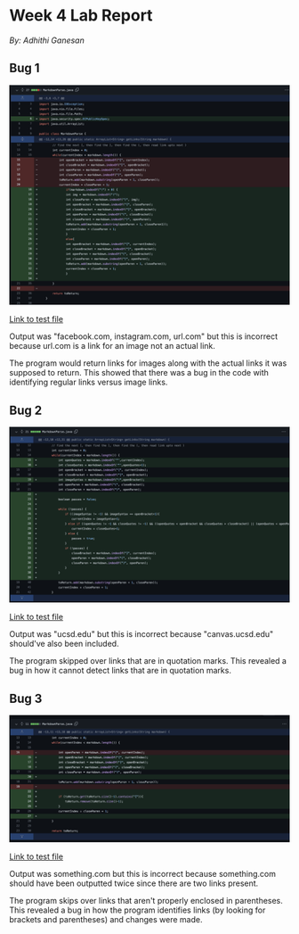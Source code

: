 # **Week 4 Lab Report**
*By: Adhithi Ganesan*



## Bug 1 ##

![Image](vscode6.1)


[Link to test file](testfile1)

Output was "facebook.com, instagram.com, url.com" but this is incorrect because url.com is a link for an image not an actual link.

The program would return links for images along with the actual links it was supposed to return. This showed that there was a bug in the code with identifying regular links versus image links. 

## Bug 2 ##

![Image](vscode6.2)

[Link to test file](testfile2)

Output was "ucsd.edu" but this is incorrect because "canvas.ucsd.edu" should've also been included. 

The program skipped over links that are in quotation marks. This revealed a bug in how it cannot detect links that are in quotation marks. 

## Bug 3 ##

![Image](vscode6.3)

[Link to test file](testfile3)

Output was something.com but this is incorrect because something.com should have been outputted twice since there are two links present.

The program skips over links that aren't properly enclosed in parentheses. This revealed a bug in how the program identifies links (by looking for brackets and parentheses) and changes were made. 

